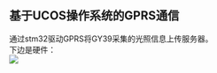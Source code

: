 基于UCOS操作系统的GPRS通信
-------------------------------
通过stm32驱动GPRS将GY39采集的光照信息上传服务器。<br>
下边是硬件：<br>
![](https://github.com/UPC6095832/GPRS-UCOSIII/raw/master/Z/PICTURE1.gif) 
